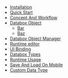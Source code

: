 <!-- TODO: Complete with your own sidebar structure and enable sidebar in index.html - or delete this file. -->
- [Installation](/Installation.md)
- [Quick Start](/QuickStart.md)
- [Concept And Workflow](/ConceptAndWorkflow.md)
- [Databox Object](/DataboxObject.md)
    * [Bar]()
    * [Baz]()
- [Databox Object Manager](/DataboxObjectManager.md)
- [Runtime editor](/RuntimeEditor.md)
- [UI Binding](/UIBinding.md)
- [Databox Types](/DataboxTypes.md)
- [Runtime Usage](/RuntimeUsage.md)
- [Save And Load On Mobile](/SaveAndLoadMobile.md)
- [Custom Data Type](/CustomDataTypes.md)
